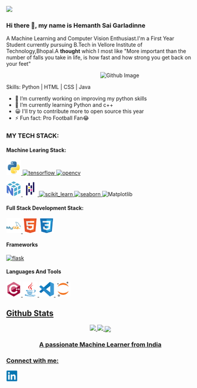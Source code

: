 ![](https://raw.githubusercontent.com/halfrost/halfrost/master/icons/header_.png)
### Hi there 👋, my name is Hemanth Sai Garladinne
A Machine Learning and Computer Vision Enthusiast.I'm a First Year Student currently pursuing B.Tech in Vellore Institute of Technology,Bhopal.A <b>thought</h4></b> which I most like "More important than the number of falls you take in life, is how fast and how strong you get back on your feet"

<img width="50%" align="right" alt="Github Image" src="https://raw.githubusercontent.com/onimur/.github/master/.resources/git-header.svg" /><br>

Skills: Python | HTML | CSS | Java

- 🔭 I’m currently working on improving my python skills 
- 🌱 I’m currently learning Python and c++ 
- 😀 I'll try to contribute more to open source this year
- ⚡ Fun fact: Pro Football Fan😂

### MY TECH STACK:
#### Machine Learing Stack:
<a href="https://www.python.org" target="_blank" rel="noreferrer"> <img src="https://raw.githubusercontent.com/devicons/devicon/master/icons/python/python-original.svg" alt="python" width="40" height="40"/> </a>
<a href="https://www.tensorflow.org" target="_blank" rel="noreferrer"> <img src="https://www.vectorlogo.zone/logos/tensorflow/tensorflow-icon.svg" alt="tensorflow" width="40" height="40"/> </a>
<a href="https://opencv.org/" target="_blank" rel="noreferrer"> <img src="https://www.vectorlogo.zone/logos/opencv/opencv-icon.svg" alt="opencv" width="40" height="40"/> </a>

<a href="https://numpy.org" target="_blank" rel="noreferrer"> <img src="https://github.com/devicons/devicon/blob/master/icons/numpy/numpy-original.svg" alt="numpy" width="40" height="40"/> </a> 
<a href="https://pandas.pydata.org/" target="_blank" rel="noreferrer"> <img src="https://raw.githubusercontent.com/devicons/devicon/2ae2a900d2f041da66e950e4d48052658d850630/icons/pandas/pandas-original.svg" alt="pandas" width="40" height="40"/> </a>
<a href="https://scikit-learn.org/" target="_blank" rel="noreferrer"> <img src="https://upload.wikimedia.org/wikipedia/commons/0/05/Scikit_learn_logo_small.svg" alt="scikit_learn" width="40" height="40"/> </a>
<a href="https://seaborn.pydata.org/" target="_blank" rel="noreferrer"> <img src="https://seaborn.pydata.org/_images/logo-mark-lightbg.svg" alt="seaborn" width="40" height="40"/> </a>
![Matplotlib](https://img.shields.io/badge/-Matplotlib-170263?&logo=Matplotlib&logoColor=336791)

#### Full Stack Development Stack:

<a href="https://www.mysql.com/" target="_blank" rel="noreferrer"> <img src="https://raw.githubusercontent.com/devicons/devicon/master/icons/mysql/mysql-original-wordmark.svg" alt="mysql" width="40" height="40"/> </a>
<img src="https://github.com/devicons/devicon/blob/master/icons/html5/html5-original.svg" alt="HTML5" width="40" height="40"/>
<img src="https://github.com/devicons/devicon/blob/master/icons/css3/css3-original.svg" alt="CSS3" width="40" height="40"/>

#### Frameworks
<a href="https://flask.palletsprojects.com/" target="_blank" rel="noreferrer"> <img src="https://www.vectorlogo.zone/logos/pocoo_flask/pocoo_flask-icon.svg" alt="flask" width="40" height="40"/></a>

#### Languages And Tools
<p align="left"> <a href="https://www.w3schools.com/cpp/" target="_blank" rel="noreferrer"> <img src="https://raw.githubusercontent.com/devicons/devicon/master/icons/cplusplus/cplusplus-original.svg" alt="cplusplus" width="40" height="40"/> </a> <a href="https://www.w3schools.com/css/" target="_blank" rel="noreferrer">
<a href="https://www.java.com" target="_blank" rel="noreferrer"> <img src="https://raw.githubusercontent.com/devicons/devicon/master/icons/java/java-original.svg" alt="java" width="40" height="40"/>  
<a href="https://code.visualstudio.com/" target="_blank" rel="noreferrer"><img src="https://github.com/devicons/devicon/blob/master/icons/vscode/vscode-original.svg" alt="vscode" width="40" height="40"/>
<a href="https://jupyter.org/" target="_blank" rel="noreferrer"><img src="https://github.com/devicons/devicon/blob/master/icons/jupyter/jupyter-original.svg" alt="jupyter" width="40" height="40"/>




## Github Stats
<p align="center">
  <img width="48%" src="https://github-readme-stats.vercel.app/api?username=HemanthSai7&show_icons=true&theme=tokyonight" />
  <img width="48%" src="https://github-readme-streak-stats.herokuapp.com/?user=HemanthSai7&theme=tokyonight" />
  <img src="https://github-readme-stats.vercel.app/api/top-langs/?username=HemanthSai7&theme=tokyonight" align="center" />
</p>



<h3 align="center">A passionate Machine Learner from India</h3>

<h3 align="left">Connect with me:</h3>
<p align="left">
<a href="https://www.linkedin.com/in/hemanthsai3187/" target="_blank" rel="noreferrer"><img src="https://github.com/devicons/devicon/blob/master/icons/linkedin/linkedin-original.svg" alt="Linkedin" width="30" height="30"/> 
</p>




